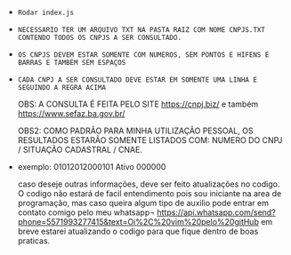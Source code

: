 *     Rodar index.js
*     NECESSARIO TER UM ARQUIVO TXT NA PASTA RAIZ COM NOME CNPJS.TXT CONTENDO TODOS OS CNPJS A SER CONSULTADO.
*     OS CNPJS DEVEM ESTAR SOMENTE COM NUMEROS, SEM PONTOS E HIFENS E BARRAS E TAMBÉM SEM ESPAÇOS
*     CADA CNPJ A SER CONSULTADO DEVE ESTAR EM SOMENTE UMA LINHA E SEGUINDO A REGRA ACIMA

  OBS: A CONSULTA É FEITA PELO SITE https://cnpj.biz/ e também  https://www.sefaz.ba.gov.br/

  OBS2: COMO PADRÃO PARA MINHA UTILIZAÇÃO PESSOAL, OS RESULTADOS ESTARÃO SOMENTE LISTADOS COM: NUMERO DO CNPJ / SITUAÇÃO CADASTRAL / CNAE.
*   exemplo: 01012012000101 Ativo 000000


    caso deseje outras informações, deve ser feito atualizações no codigo.
    O codigo não estará de facil entendimento pois sou iniciante na area de programação, mas caso queira algum tipo de auxilio pode entrar em contato comigo pelo meu         whatsapp¬
    https://api.whatsapp.com/send?phone=5571993277415&text=Oi%2C%20vim%20pelo%20gitHub
    em breve estarei atualizando o codigo para que fique dentro de boas praticas.
